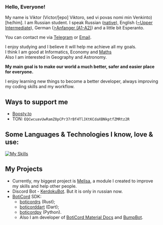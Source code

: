 ### Hello, Everyone!

My name is Viktor (Victor/[epo] Viktoro, sed vi povas nomi min Venkinto) [he/him]. I am Russian student. I speak Russian ([native](https://en.wikipedia.org/wiki/Russian_language)), English ([~Upper Intermediate](https://learnenglish.britishcouncil.org/english-levels)), German ([>Anfanger (A1-A2)](https://www.goethe.de/ins/in/de/spr/kon/stu.html)) and a little bit Esperanto.

You can contact me via [Telegram](https://t.me/Grey31) or [Email](mailto:mail@kerdoku.top).

I enjoy studying and I believe it will help me achieve all my goals. <br>
I think I am good at Informatics, Economy and [Maths](https://www.thesaurus.com/e/grammar/math-vs-maths/#:~:text=Math%20is%20the%20preferred%20term,places%20while%20maths%20was%20elsewhere.) <br>
Also I am interested in Geography and Astronomy. <br>

<strong>My main goal is to make our world a much better, safer and easier place for everyone.</strong><br>

I enjoy learning new things to become a better developer, always improving my coding skills and my workflow.<br>

<h2>Ways to support me</h2>

   - [Boosty.to](https://boosty.to/greycat1908)
   - TON: <code>EQCwcuavUwRamZ0pCPr37rBf4TlJXtKCdaXBNkptfZMRtz2R</code>

<h2>Some Languages & Technologies I know, love & use: </h2>

[![My Skills](https://skillicons.dev/icons?i=git,python,rust,dart,flutter,vue,bootstrap,arduino,mongodb,postgres,linux)](https://skillicons.dev)

<h2>My Projects</h2>

* Currently, my biggest project is [Melisa](https://melisapy.site/), a module I created to improve my skills and help other people. 
* Discord Bot - [KerdokuBot](https://kerdoku.top/). But it is only in russian now.
* [BotiCord](https://github.com/boticord) SDK: 
    * [boticordrs](https://github.com/boticord/boticordrs) (Rust);
    * [boticorddart](https://github.com/grey-cat-1908/boticorddart) (Dart);
    * [boticordpy](https://github.com/boticord/boticordpy) (Python). 
    * Also I am developer of [BotiCord Material Docs](https://github.com/boticord/docs) and [BumpBot](https://boticord.top/bot/947141336451153931).
